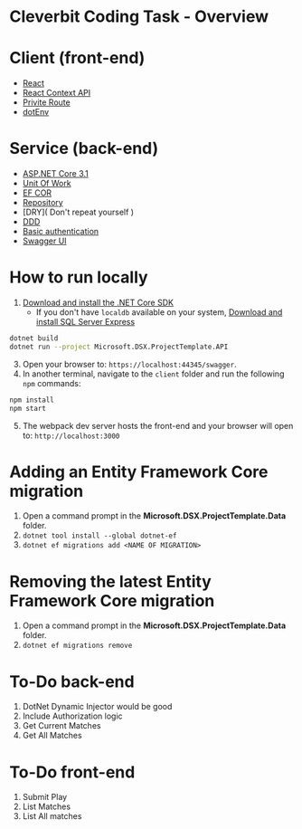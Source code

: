 

# Cleverbit Coding Task - Overview

# Client (front-end)

- [React](https://reactjs.org/docs/getting-started.html)
- [React Context API](https://reactjs.org/docs/context.html)
- [Privite Route](https://reactjs.org/docs/context.html)
- [dotEnv](https://www.npmjs.com/package/dotenv)
 

# Service (back-end)

- [ASP.NET Core 3.1](https://dotnet.microsoft.com/learn/dotnet/hello-world-tutorial/intro)
- [Unit Of Work](https://martinfowler.com/eaaCatalog/unitOfWork.html)
- [EF COR](https://docs.microsoft.com/en-us/ef/core/)
- [Repository](https://martinfowler.com/eaaCatalog/repository.html)
- [DRY]( Don't repeat yourself )
- [DDD]( https://martinfowler.com/tags/domain%20driven%20design.html) 
- [Basic authentication](https://docs.microsoft.com/en-us/aspnet/web-api/overview/security/basic-authentication) 
- [Swagger UI](https://github.com/swagger-api/swagger-ui)

# How to run locally

1. [Download and install the .NET Core SDK](https://dotnet.microsoft.com/download)
    * If you don't have `localdb` available on your system, [Download and install SQL Server Express](https://docs.microsoft.com/en-us/sql/database-engine/configure-windows/sql-server-express-localdb)
```sh
dotnet build
dotnet run --project Microsoft.DSX.ProjectTemplate.API
```
3. Open your browser to: `https://localhost:44345/swagger`.
4. In another terminal, navigate to the `client` folder and run the following `npm` commands:
```sh
npm install
npm start
```
5. The webpack dev server hosts the front-end and your browser will open to: `http://localhost:3000`

# Adding an Entity Framework Core migration

1. Open a command prompt in the **Microsoft.DSX.ProjectTemplate.Data** folder.
2. `dotnet tool install --global dotnet-ef`
3. `dotnet ef migrations add <NAME OF MIGRATION>`

# Removing the latest Entity Framework Core migration

1. Open a command prompt in the **Microsoft.DSX.ProjectTemplate.Data** folder.
2. `dotnet ef migrations remove`

# To-Do back-end

1. DotNet Dynamic Injector would be good
2. Include Authorization logic
3. Get Current Matches
4. Get All Matches

# To-Do front-end

1. Submit Play
2. List Matches
3. List All matches


 

